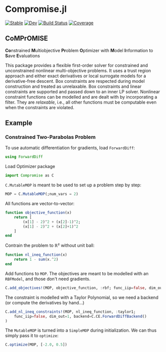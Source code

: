 # Compromise.jl

[![Stable](https://img.shields.io/badge/docs-stable-blue.svg)](https://manuelbb-upb.github.io/Compromise.jl/stable/)
[![Dev](https://img.shields.io/badge/docs-dev-blue.svg)](https://manuelbb-upb.github.io/Compromise.jl/dev/)
[![Build Status](https://github.com/manuelbb-upb/Compromise.jl/actions/workflows/CI.yml/badge.svg?branch=main)](https://github.com/manuelbb-upb/Compromise.jl/actions/workflows/CI.yml?query=branch%3Amain)
[![Coverage](https://codecov.io/gh/manuelbb-upb/Compromise.jl/branch/main/graph/badge.svg)](https://codecov.io/gh/manuelbb-upb/Compromise.jl)

## CoMPrOMISE
**Co**nstrained **M**ultiobjective **Pr**oblem **O**ptimizer with **M**odel **I**nformation to **S**ave **E**valuations

This package provides a flexible first-order solver for constrained and unconstrained 
nonlinear multi-objective problems.
It uses a trust region approach and either exact derivatives or local surrogate models for 
a derivative-free descent.
Box constraints are respected during model construction and treated as unrelaxable.
Box constraints and linear constraints are supported and passed down to an inner LP solver.
Nonlinear constraint functions can be modelled and are dealt with by incorporating a filter. 
They are *relaxable*, i.e., all other functions must be computable even when the 
constraints are violated.

## Example

### Constrained Two-Parabolas Problem

To use automatic differentiation for gradients, load `ForwardDiff`:
```julia
using ForwardDiff
```

Load Optimizer package
```julia
import Compromise as C
```

`C.MutableMOP` is meant to be used to set up a problem
step by step:
```julia
MOP = C.MutableMOP(;num_vars = 2)
```

All functions are vector-to-vector:
```julia
function objective_function(x)
    return [
        (x[1] - 2)^2 + (x[2]-1)^2;
        (x[1] - 2)^2 + (x[2]+1)^2
    ]
end
```

Contrain the problem to ℝ² without unit ball:
```julia
function nl_ineq_function(x)
    return 1 - sum(x.^2)
end
```
Add functions to `MOP`.
The objectives are meant to be modelled with an `RBFModel`,
and those don't need gradients.
```julia
C.add_objectives!(MOP, objective_function, :rbf; func_iip=false, dim_out=2)
```

The constraint is modelled with a Taylor Polynomial,
so we need a backend (or compute the derivatives by hand...)
```julia
C.add_nl_ineq_constraints!(MOP, nl_ineq_function, :taylor1; 
    func_iip=false, dim_out=1, backend=C.CE.ForwardDiffBackend()
)
```
The `MutableMOP` is turned into a `SimpleMOP` during initialization.
We can thus simply pass it to `optimize`:
```julia
C.optimize(MOP, [-2.0, 0.5])
```
